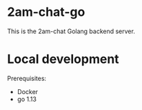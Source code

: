 # 2am-chat-go
This is the 2am-chat Golang backend server.

# Local development
Prerequisites:
- Docker
- go 1.13

